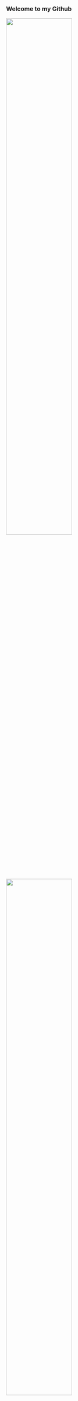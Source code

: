 ### Welcome to my Github

<p align="left">
<a href="https://github.com/JuliaAha"><img width="60%" src="https://github-readme-stats.vercel.app/api?username=JuliaAha&theme=radical"></a>

<a href="https://github.com/JuliaAha">
  <img width="60%" src="http://github-readme-streak-stats.herokuapp.com/?user=JuliaAha&theme=radical"></a>


### 🌐 Connect with me:
[![LinkedIn](https://img.icons8.com/fluency/48/000000/linkedin.png)](https://www.linkedin.com/in/julia-lofland-gustafsson)
[![Email](https://img.icons8.com/fluency/48/000000/gmail-new.png)](mailto:julialofland@gmail.com)
[![GitHub](https://img.icons8.com/fluency/48/ffd700/github.png)](https://github.com/JuliaAha)

![Visitor Count](https://komarev.com/ghpvc/?username=JuliaAha&color=yellow)

<img width="30%" src = "https://media1.tenor.com/m/6URuP1_4sp4AAAAC/cat-run-cat-steal.gif">
